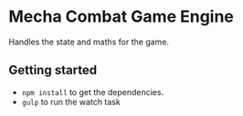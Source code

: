 # Mecha Combat Game Engine
Handles the state and maths for the game.

## Getting started
 * `npm install` to get the dependencies.
 * `gulp` to run the watch task

